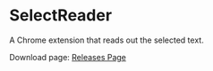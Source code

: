 # SelectReader
A Chrome extension that reads out the selected text.

Download page: [Releases Page](https://github.com/Segilmez06/SelectReader/releases/latest)
